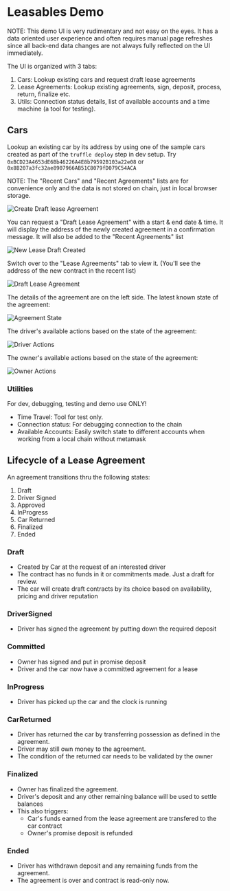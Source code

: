 


# Leasables Demo

NOTE: This demo UI is very rudimentary and not easy on the eyes. It has a data oriented user experience and often requires manual page refreshes since all back-end data changes are not always fully reflected on the UI immediately.

The UI is organized with 3 tabs: 
1. Cars: Lookup existing cars and request draft lease agreements
2. Lease Agreements: Lookup existing agreements, sign, deposit, process, return, finalize etc. 
3. Utils: Connection status details, list of available accounts and a time machine (a tool for testing).
 
## Cars

Lookup an existing car by its address by using one of the sample cars created as part of the `truffle deploy` step in dev setup. Try `0xBCD23A4653dE6Bb46226A4E8b79592B103a22e08` or `0x8B207a3fc32ae8907966AB51C8079fD079C54ACA`

NOTE: The "Recent Cars" and "Recent Agreements" lists are for convenience only and the data is not stored on chain, just in local browser storage.

![Create Draft lease Agreement](images/cars_tab_request_draft_agreement.png)

You can request a "Draft Lease Agreement" with a start & end date & time. It will display the address of the newly created agreement in a confirmation message. It will also be added to the "Recent Agreements" list

![New Lease Draft Created](images/created_draft_agreement_0xE9742dbef.png)

Switch over to the "Lease Agreements" tab to view it. (You'll see the address of the new contract in the recent list)

![Draft Lease Agreement](images/new_contract_draft.png)

The details of the agreement are on the left side. The latest known state of the agreement: 

![Agreement State](images/agreement_state.png)

The driver's available actions based on the state of the agreement:

![Driver Actions](images/driver_actions.png)

The owner's available actions based on the state of the agreement:

![Owner Actions](images/owner_actions.png)

### Utilities
For dev, debugging, testing and demo use ONLY!
* Time Travel: Tool for test only.
* Connection status: For debugging connection to the chain
* Available Accounts: Easily switch state to different accounts when working from a local chain without metamask


## Lifecycle of a Lease Agreement 

An agreement transitions thru the following states:
 1. Draft
 2. Driver Signed
 3. Approved
 4. InProgress
 5. Car Returned
 6. Finalized
 7. Ended

### Draft
  * Created by Car at the request of an interested driver
  * The contract has no funds in it or commitments made. Just a draft for review.
  * The car will create draft contracts by its choice based on availability, pricing and driver reputation

### DriverSigned
  * Driver has signed the agreement by putting down the required deposit

### Committed
  * Owner has signed and put in promise deposit
  * Driver and the car now have a committed agreement for a lease
  
### InProgress
  * Driver has picked up the car and the clock is running

### CarReturned
  * Driver has returned the car by transferring possession as defined in the agreement.
  * Driver may still own money to the agreement.
  * The condition of the returned car needs to be validated by the owner
  
### Finalized
  * Owner has finalized the agreement. 
  * Driver's deposit and any other remaining balance will be used to settle balances
  * This also triggers:
    * Car's funds earned from the lease agreement are transfered to the car contract
    * Owner's promise deposit is refunded

### Ended
  * Driver has withdrawn deposit and any remaining funds from the agreement.
  * The agreement is over and contract is read-only now.


